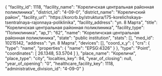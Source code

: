 {
    "facility_id": 1118,
    "facility_name": "Кореличская центральная районная поликлиника",
    "district_id": "4-09-0",
    "district_name": "Кореличский район",
    "facility_url": "https:\/\/korcrb.by\/struktura\/175-korelichskaya-tsentralnaya-rajonnaya-poliklinika",
    "facility_address": "ул. 8 Марта",
    "title": "Кореличская центральная районная поликлиника",
    "facility_type": "Поликлиника",
    "ap_1": "62",
    "name": "Кореличская центральная районная поликлиника",
    "state": "public institution",
    "stats": [],
    "med_id": 10215142,
    "address": "ул. 8 Марта",
    "devices": [],
    "coord_x_y": {
        "crs": {
            "type": "name",
            "properties": {
                "name": "EPSG:4326"
            }
        },
        "type": "Point",
        "coordinates": [
            26.1348,
            53.5704
        ]
    },
    "place_name": "Кореличи",
    "place_type": "city",
    "localties_key": 94,
    "year_of_closing": null,
    "year_of_opening": "0",
    "healthcare_facility_key": 1118,
    "administrative_division_id": "4-09-0"
}